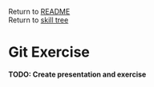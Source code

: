 Return to [README](../README.md) \
Return to [skill tree](skill_tree.md)

# Git Exercise

**TODO: Create presentation and exercise**
